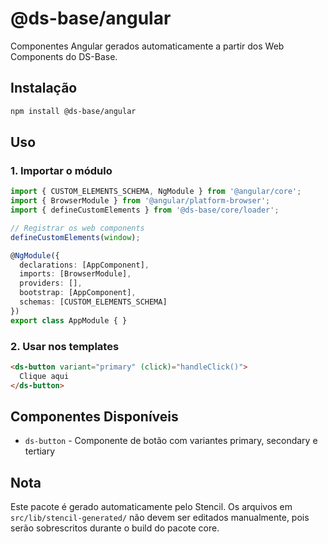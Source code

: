 # @ds-base/angular

Componentes Angular gerados automaticamente a partir dos Web Components do DS-Base.

## Instalação

```bash
npm install @ds-base/angular
```

## Uso

### 1. Importar o módulo

```typescript
import { CUSTOM_ELEMENTS_SCHEMA, NgModule } from '@angular/core';
import { BrowserModule } from '@angular/platform-browser';
import { defineCustomElements } from '@ds-base/core/loader';

// Registrar os web components
defineCustomElements(window);

@NgModule({
  declarations: [AppComponent],
  imports: [BrowserModule],
  providers: [],
  bootstrap: [AppComponent],
  schemas: [CUSTOM_ELEMENTS_SCHEMA]
})
export class AppModule { }
```

### 2. Usar nos templates

```html
<ds-button variant="primary" (click)="handleClick()">
  Clique aqui
</ds-button>
```

## Componentes Disponíveis

- `ds-button` - Componente de botão com variantes primary, secondary e tertiary

## Nota

Este pacote é gerado automaticamente pelo Stencil. Os arquivos em `src/lib/stencil-generated/` 
não devem ser editados manualmente, pois serão sobrescritos durante o build do pacote core.

